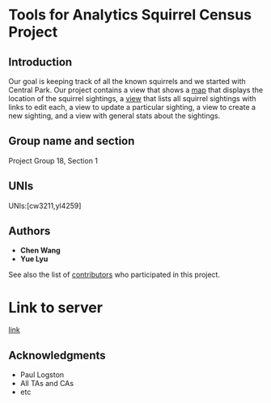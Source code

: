 # Tools for Analytics Squirrel Census Project

## Introduction

Our goal is keeping track of  all the known squirrels and we started with Central Park.
Our project contains a view that shows a [map](https://yl4259.appspot.com/map) that displays the location of the squirrel sightings, a [view](https://yl4259.appspot.com/sightings) that lists all squirrel sightings with links to edit each, a view to update a particular sighting, a view to create a new sighting, and a view with general stats about the sightings.

## Group name and section

Project Group 18, Section 1

## UNIs

UNIs:[cw3211,yl4259]

## Authors

* **Chen Wang** 
* **Yue Lyu** 

See also the list of [contributors](https://github.com/Yue-Lyu/tools/graphs/contributors) who participated in this project.

# Link to server

[link](https://yl4259.appspot.com)

## Acknowledgments

* Paul Logston
* All TAs and CAs
* etc
